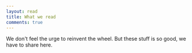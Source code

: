 ```yaml
---
layout: read
title: What we read
comments: true
---
```


We don't feel the urge to reinvent the wheel. But these stuff is so good, we have to share here.
